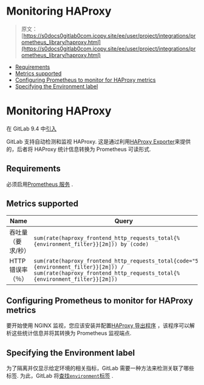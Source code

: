 # Monitoring HAProxy

> 原文：[https://s0docs0gitlab0com.icopy.site/ee/user/project/integrations/prometheus_library/haproxy.html](https://s0docs0gitlab0com.icopy.site/ee/user/project/integrations/prometheus_library/haproxy.html)

*   [Requirements](#requirements)
*   [Metrics supported](#metrics-supported)
*   [Configuring Prometheus to monitor for HAProxy metrics](#configuring-prometheus-to-monitor-for-haproxy-metrics)
*   [Specifying the Environment label](#specifying-the-environment-label)

# Monitoring HAProxy[](#monitoring-haproxy "Permalink")

在 GitLab 9.4 中[引入](https://gitlab.com/gitlab-org/gitlab-foss/-/merge_requests/12621)

GitLab 支持自动检测和监视 HAProxy. 这是通过利用[HAProxy Exporter](https://github.com/prometheus/haproxy_exporter)来提供的，后者将 HAProxy 统计信息转换为 Prometheus 可读形式.

## Requirements[](#requirements "Permalink")

必须启用[Prometheus 服务](../prometheus.html) .

## Metrics supported[](#metrics-supported "Permalink")

| Name | Query |
| --- | --- |
| 吞吐量（要求/秒） | `sum(rate(haproxy_frontend_http_requests_total{%{environment_filter}}[2m])) by (code)` |
| HTTP 错误率（％） | `sum(rate(haproxy_frontend_http_requests_total{code="5xx",%{environment_filter}}[2m])) / sum(rate(haproxy_frontend_http_requests_total{%{environment_filter}}[2m]))` |

## Configuring Prometheus to monitor for HAProxy metrics[](#configuring-prometheus-to-monitor-for-haproxy-metrics "Permalink")

要开始使用 NGINX 监视，您应该安装并配置[HAProxy 导出程序](https://github.com/prometheus/haproxy_exporter) ，该程序可以解析这些统计信息并将其转换为 Prometheus 监视端点.

## Specifying the Environment label[](#specifying-the-environment-label "Permalink")

为了隔离并仅显示给定环境的相关指标，GitLab 需要一种方法来检测关联了哪些标签. 为此，GitLab 将[查找`environment`标签](index.html#identifying-environments) .
